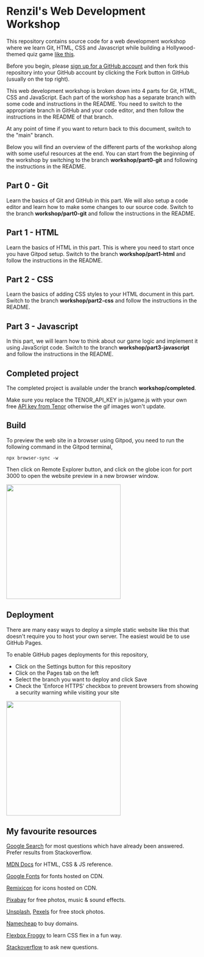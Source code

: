 # Renzil's Web Development Workshop

This repository contains source code for a web development workshop where we learn Git, HTML, CSS and Javascript while building a Hollywood-themed quiz game [like this](https://hollywood-quiz.renzil.com).

Before you begin, please [sign up for a GitHub account](https://github.com/signup) and then fork this repository into your GitHub account by clicking the Fork button in GitHub (usually on the top right).

This web development workshop is broken down into 4 parts for Git, HTML, CSS and JavaScript. Each part of the workshop has a separate branch with some code and instructions in the README. You need to switch to the appropriate branch in GitHub and your code editor, and then follow the instructions in the README of that branch.

At any point of time if you want to return back to this document, switch to the "main" branch.

Below you will find an overview of the different parts of the workshop along with some useful resources at the end. You can start from the beginning of the workshop by switching to the branch **workshop/part0-git** and following the instructions in the README.

## Part 0 - Git

Learn the basics of Git and GitHub in this part. We will also setup a code editor and learn how to make some changes to our source code. Switch to the branch **workshop/part0-git** and follow the instructions in the README.

## Part 1 - HTML

Learn the basics of HTML in this part. This is where you need to start once you have Gitpod setup. Switch to the branch **workshop/part1-html** and follow the instructions in the README.

## Part 2 - CSS

Learn the basics of adding CSS styles to your HTML document in this part. Switch to the branch **workshop/part2-css** and follow the instructions in the README.

## Part 3 - Javascript

In this part, we will learn how to think about our game logic and implement it using JavaScript code. Switch to the branch **workshop/part3-javascript** and follow the instructions in the README.

## Completed project

The completed project is available under the branch **workshop/completed**.

Make sure you replace the TENOR_API_KEY in js/game.js with your own free [API key from Tenor](https://tenor.com/developer/keyregistration) otherwise the gif images won't update.

## Build

To preview the web site in a browser using Gitpod, you need to run the following command in the Gitpod terminal,

```npx browser-sync -w```

Then click on Remote Explorer button, and click on the globe icon for port 3000 to open the website preview in a new browser window.

<a href="https://www.loom.com/share/7fc854ac6ec645d5a740e3a2986d9dd1">
  <img style="width:300px;max-width:300px;" src="https://cdn.loom.com/sessions/thumbnails/7fc854ac6ec645d5a740e3a2986d9dd1-with-play.gif">
</a>

## Deployment

There are many easy ways to deploy a simple static website like this that doesn't require you to host your own server. The easiest would be to use GitHub Pages.

To enable GitHub pages deployments for this repository,
- Click on the Settings button for this repository
- Click on the Pages tab on the left
- Select the branch you want to deploy and click Save
- Check the 'Enforce HTTPS' checkbox to prevent browsers from showing a security warning while visiting your site
<a href="https://www.loom.com/share/f0bd94777a6c4171860f975054379c4f">
  <img style="width: 300px; max-width:300px;" src="https://cdn.loom.com/sessions/thumbnails/f0bd94777a6c4171860f975054379c4f-with-play.gif">
</a>

## My favourite resources

[Google Search](https://google.com) for most questions which have already been answered. Prefer results from Stackoverflow.

[MDN Docs](https://developer.mozilla.org/en-US/) for HTML, CSS & JS reference.

[Google Fonts](https://fonts.google.com) for fonts hosted on CDN.

[Remixicon](https://remixicon.com/) for icons hosted on CDN.

[Pixabay](https://pixabay.com/) for free photos, music & sound effects.

[Unsplash](https://unsplash.com), [Pexels](https://pexels.com) for free stock photos.

[Namecheap](https://namecheap.com) to buy domains.

[Flexbox Froggy](https://flexboxfroggy.com/) to learn CSS flex in a fun way.

[Stackoverflow](https://stackoverflow.com) to ask new questions.
